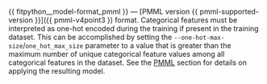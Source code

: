 
{{ fitpython__model-format_pmml }} — [PMML version {{ pmml-supported-version }}]({{ pmml-v4point3 }) format. Categorical features must be interpreted as one-hot encoded during the training if present in the training dataset. This can be accomplished by setting the `--one-hot-max-size`/`one_hot_max_size` parameter to a value that is greater than the maximum number of unique categorical feature values among all categorical features in the dataset. See the [PMML](../../../concepts/apply-pmml.md) section for details on applying the resulting model.
